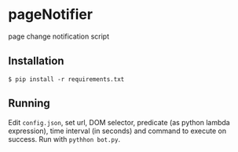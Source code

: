 # pageNotifier
page change notification script

## Installation
```$ pip install -r requirements.txt```

## Running
Edit `config.json`, set url, DOM selector, predicate (as python lambda expression), time interval (in seconds) and command to execute on success.
Run with `pythhon bot.py`.
